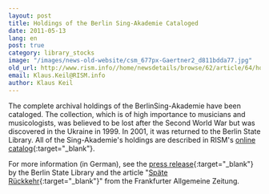 ```yaml
---
layout: post
title: Holdings of the Berlin Sing-Akademie Cataloged
date: 2011-05-13
lang: en
post: true
category: library_stocks
image: "/images/news-old-website/csm_677px-Gaertner2_d811bdda77.jpg"
old_url: http://www.rism.info//home/newsdetails/browse/62/article/64/holdings-of-the-berlin-sing-akademie-cataloged.html
email: Klaus.Keil@RISM.info
author: Klaus Keil
---
```



The complete archival holdings of the BerlinSing-Akademie have been cataloged. The collection, which is of high importance to musicians and musicologists, was believed to be lost after the Second World War but was discovered in the Ukraine in 1999. In 2001, it was returned to the Berlin State Library. All of the Sing-Akademie's holdings are described in RISM's [online catalog](https://opac.rism.info/search?View=rism&siglum=D-Bsa){:target="_blank"}.

For more information (in German), see the [press release](http://staatsbibliothek-berlin.de/nc/ueber-uns/presse/detail/article/2011-05-12-4729.html){:target="_blank"} by the Berlin State Library and the article "[Späte Rückkehr](http://www.faz.net/IN/INtemplates/faznet/default.asp?tpl=common/zwischenseite.asp&dx1=%7B7D9E00C4-1D03-294C-17BC-5E35C1814103%7D&rub=%7B01345753-1D51-4A28-9550-C982F21BCDBF%7D){:target="_blank"}" from the Frankfurter Allgemeine Zeitung.